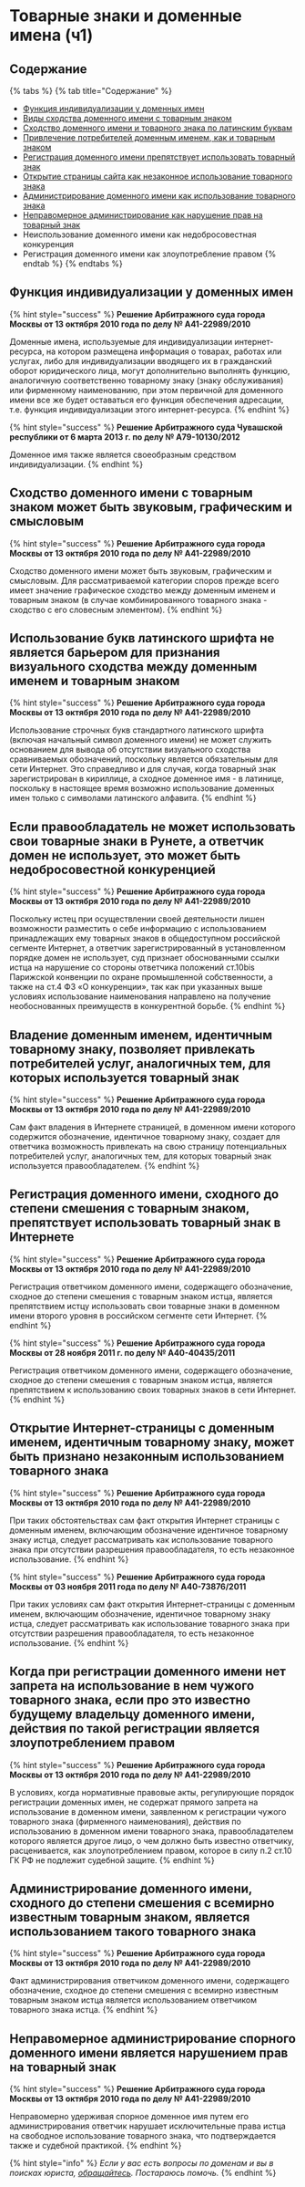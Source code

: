 # Товарные знаки и доменные имена \(ч1\)

## Содержание

{% tabs %}
{% tab title="Содержание" %}
* [Функция индивидуализации у доменных имен](tz.md#funkciya-individualizacii-u-domennykh-imen)
* [Виды сходства доменного имени с товарным знаком](tz.md#skhodstvo-domennogo-imeni-s-tovarnym-znakom-mozhet-byt-zvukovym-graficheskim-i-smyslovym)
* [Сходство доменного имени и товарного знака по латинским буквам](tz.md#ispolzovanie-bukv-latinskogo-shrifta-ne-yavlyaetsya-barerom-dlya-priznaniya-vizualnogo-skhodstva-mezhdu-domennym-imenem-i-tovarnym-znakom)
* [Привлечение потребителей доменным именем, как и товарным знаком](tz.md#vladenie-domennym-imenem-identichnym-tovarnomu-znaku-pozvolyaet-privlekat-potrebitelei-uslug-analogichnykh-tem-dlya-kotorykh-ispolzuetsya-tovarnyi-znak)
* [Регистрация доменного имени препятствует использовать товарный знак ](tz.md#registraciya-domennogo-imeni-skhodnogo-do-stepeni-smesheniya-s-tovarnym-znakom-prepyatstvuet-ispolzovat-tovarnyi-znak-v-internete)
* [Открытие страницы сайта как незаконное использование товарного знака](tz.md#otkrytie-internet-stranicy-s-domennym-imenem-identichnym-tovarnomu-znaku-mozhet-byt-priznano-nezakonnym-ispolzovaniem-tovarnogo-znaka)
* [Администрирование доменного имени как использование товарного знака](tz.md#administrirovanie-domennogo-imeni-skhodnogo-do-stepeni-smesheniya-s-vsemirno-izvestnym-tovarnym-znakom-yavlyaetsya-ispolzovaniem-takogo-tovarnogo-znaka)
* [Неправомерное администрирование как нарушение прав на товарный знак](tz.md#nepravomernoe-administrirovanie-spornogo-domennogo-imeni-yavlyaetsya-narusheniem-prav-na-tovarnyi-znak)
* Неиспользование доменного имени как недобросовестная конкуренция
* Регистрация доменного имени как злоупотребление правом
{% endtab %}
{% endtabs %}

## Функция индивидуализации у доменных имен

{% hint style="success" %}
**Решение Арбитражного суда города Москвы от 13 октября 2010 года по делу № А41-22989/2010**

Доменные имена, используемые для индивидуализации интернет-ресурса, на котором размещена информация о товарах, работах или услугах, либо для индивидуализации вводящего их в гражданский оборот юридического лица, могут дополнительно выполнять функцию, аналогичную соответственно товарному знаку \(знаку обслуживания\) или фирменному наименованию, при этом первичной для доменного имени все же будет оставаться его функция обеспечения адресации, т.е. функция индивидуализации этого интернет-ресурса.
{% endhint %}

{% hint style="success" %}
**Решение Арбитражного суда Чувашской республики от 6 марта 2013 г. по делу № А79-10130/2012**

Доменное имя также является своеобразным средством индивидуализации.
{% endhint %}

## Сходство доменного имени с товарным знаком может быть звуковым, графическим и смысловым

{% hint style="success" %}
**Решение Арбитражного суда города Москвы от 13 октября 2010 года по делу № А41-22989/2010**

Сходство доменного имени может быть звуковым, графическим и смысловым. Для рассматриваемой категории споров прежде всего имеет значение графическое сходство между доменным именем и товарным знаком \(в случае комбинированного товарного знака - сходство с его словесным элементом\).
{% endhint %}

## Использование букв латинского шрифта не является барьером для признания визуального сходства между доменным именем и товарным знаком

{% hint style="success" %}
**Решение Арбитражного суда города Москвы от 13 октября 2010 года по делу № А41-22989/2010**

Использование строчных букв стандартного латинского шрифта \(включая начальный символ доменного имени\) не может служить основанием для вывода об отсутствии визуального сходства сравниваемых обозначений, поскольку является обязательным для сети Интернет. Это справедливо и для случая, когда товарный знак зарегистрирован в кириллице, а сходное доменное имя - в латинице, поскольку в настоящее время возможно использование доменных имен только с символами латинского алфавита.
{% endhint %}

## Если правообладатель не может использовать свои товарные знаки в Рунете, а ответчик домен не использует, это может быть недобросовестной конкуренцией

{% hint style="success" %}
**Решение Арбитражного суда города Москвы от 13 октября 2010 года по делу № А41-22989/2010**

Поскольку истец при осуществлении своей деятельности лишен возможности разместить о себе информацию с использованием принадлежащих ему товарных знаков в общедоступном российской сегменте Интернет, а ответчик зарегистрированный в установленном порядке домен не использует, суд признает обоснованными ссылки истца на нарушение со стороны ответчика положений ст.10bis Парижской конвенции по охране промышленной собственности, а также на ст.4 ФЗ «О конкуренции», так как при указанных выше условиях использование наименования направлено на получение необоснованных преимуществ в конкурентной борьбе.
{% endhint %}

## Владение доменным именем, идентичным товарному знаку, позволяет привлекать потребителей услуг, аналогичных тем, для которых используется товарный знак

{% hint style="success" %}
**Решение Арбитражного суда города Москвы от 13 октября 2010 года по делу № А41-22989/2010**

Сам факт владения в Интернете страницей, в доменном имени которого содержится обозначение, идентичное товарному знаку, создает для ответчика возможность привлекать на свою страницу потенциальных потребителей услуг, аналогичных тем, для которых товарный знак используется правообладателем.
{% endhint %}

## Регистрация доменного имени, сходного до степени смешения с товарным знаком, препятствует использовать товарный знак в Интернете

{% hint style="success" %}
**Решение Арбитражного суда города Москвы от 13 октября 2010 года по делу № А41-22989/2010**

Регистрация ответчиком доменного имени, содержащего обозначение, сходное до степени смешения с товарным знаком истца, является препятствием истцу использовать свои товарные знаки в доменном имени второго уровня в российском сегменте сети Интернет.
{% endhint %}

{% hint style="success" %}
**Решение Арбитражного суда города Москвы от 28 ноября 2011 г. по делу № А40-40435/2011**

Регистрация ответчиком доменного имени, содержащего обозначение, сходное до степени смешения с товарным знаком истца, является препятствием к использованию своих товарных знаков в сети Интернет.
{% endhint %}

## Открытие Интернет-страницы с доменным именем, идентичным товарному знаку, может быть признано незаконным использованием товарного знака

{% hint style="success" %}
**Решение Арбитражного суда города Москвы от 13 октября 2010 года по делу № А41-22989/2010**

При таких обстоятельствах сам факт открытия Интернет страницы с доменным именем, включающим обозначение идентичное товарному знаку истца, следует рассматривать как использование товарного знака при отсутствии разрешения правообладателя, то есть незаконное использование.
{% endhint %}

{% hint style="success" %}
**Решение Арбитражного суда города Москвы от 03 ноября 2011 года по делу № А40-73876/2011**

При таких условиях сам факт открытия Интернет-страницы с доменным именем, включающим обозначение, идентичное товарному знаку истца, следует рассматривать как использование товарного знака при отсутствии разрешения правообладателя, то есть незаконное использование.
{% endhint %}

## Когда при регистрации доменного имени нет запрета на использование в нем чужого товарного знака, если про это известно будущему владельцу доменного имени, действия по такой регистрации является злоупотреблением правом

{% hint style="success" %}
**Решение Арбитражного суда города Москвы от 13 октября 2010 года по делу № А41-22989/2010**

В условиях, когда нормативные правовые акты, регулирующие порядок регистрации доменных имен, не содержат прямого запрета на использование в доменном имени, заявленном к регистрации чужого товарного знака \(фирменного наименования\), действия по использованию в доменном имени товарного знака, правообладателем которого является другое лицо, о чем должно быть известно ответчику, расценивается, как злоупотреблением правом, которое в силу п.2 ст.10 ГК РФ не подлежит судебной защите.
{% endhint %}

## Администрирование доменного имени, сходного до степени смешения с всемирно известным товарным знаком, является использованием такого товарного знака

{% hint style="success" %}
**Решение Арбитражного суда города Москвы от 13 октября 2010 года по делу № А41-22989/2010**

Факт администрирования ответчиком доменного имени, содержащего обозначение, сходное до степени смешения с всемирно известным товарным знаком истца является использованием ответчиком товарного знака истца.
{% endhint %}

## Неправомерное администрирование спорного доменного имени является нарушением прав на товарный знак

{% hint style="success" %}
**Решение Арбитражного суда города Москвы от 13 октября 2010 года по делу № А41-22989/2010**

Неправомерно удерживая спорное доменное имя путем его администрирования ответчик нарушает исключительные права истца на свободное использование товарного знака, что подтверждается также и судебной практикой.
{% endhint %}



{% hint style="info" %}
_Если у вас есть вопросы по доменам и вы в поисках юриста,_ [_обращайтесь_](http://dorotenko.pro/contact/)_. Постараюсь помочь._
{% endhint %}



